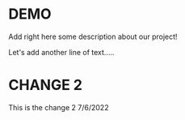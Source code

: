 # DEMO

Add right here some description about our project!

Let's add another line of text.....

# CHANGE 2

This is the change 2 7/6/2022